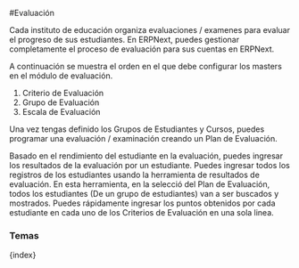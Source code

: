 #Evaluación

Cada instituto de educación organiza evaluaciones / examenes para evaluar el progreso de sus estudiantes. En ERPNext, puedes gestionar completamente el proceso de evaluación para sus cuentas en ERPNext.



A continuación se muestra el orden en el que debe configurar los masters en el módulo de evaluación.

1. Criterio de Evaluación
2. Grupo de Evaluación
3. Escala de Evaluación

Una vez tengas definido los Grupos de Estudiantes y Cursos, puedes programar una evaluación / examinación creando un Plan de Evaluación.

Basado en el rendimiento del estudiante en la evaluación, puedes ingresar los resultados de la evaluación por un estudiante. Puedes ingresar todos los registros de los estudiantes usando la herramienta de resultados de evaluación. En esta herramienta, en la selecció del Plan de Evaluación, todos los estudiantes (De un grupo de estudiantes) van a ser buscados y mostrados. Puedes rápidamente ingresar los puntos obtenidos por cada estudiante en cada uno de los Criterios de Evaluación en una sola linea.

### Temas

{index}
